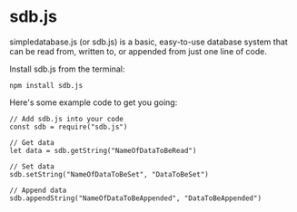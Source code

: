 # sdb.js
simpledatabase.js (or sdb.js) is a basic, easy-to-use database system that can be read from, written to, or appended from just one line of code.

Install sdb.js from the terminal:
```
npm install sdb.js
```

Here's some example code to get you going:
```
// Add sdb.js into your code
const sdb = require("sdb.js")

// Get data
let data = sdb.getString("NameOfDataToBeRead")

// Set data
sdb.setString("NameOfDataToBeSet", "DataToBeSet")

// Append data
sdb.appendString("NameOfDataToBeAppended", "DataToBeAppended")
```
